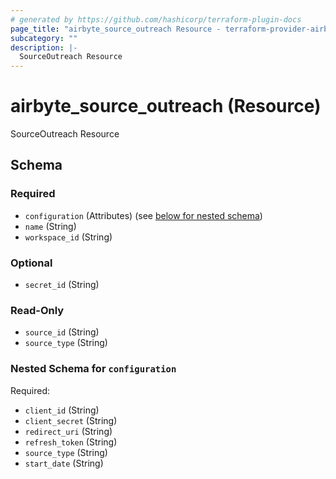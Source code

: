 ```yaml
---
# generated by https://github.com/hashicorp/terraform-plugin-docs
page_title: "airbyte_source_outreach Resource - terraform-provider-airbyte-new"
subcategory: ""
description: |-
  SourceOutreach Resource
---
```


# airbyte_source_outreach (Resource)

SourceOutreach Resource



<!-- schema generated by tfplugindocs -->
## Schema

### Required

- `configuration` (Attributes) (see [below for nested schema](#nestedatt--configuration))
- `name` (String)
- `workspace_id` (String)

### Optional

- `secret_id` (String)

### Read-Only

- `source_id` (String)
- `source_type` (String)

<a id="nestedatt--configuration"></a>
### Nested Schema for `configuration`

Required:

- `client_id` (String)
- `client_secret` (String)
- `redirect_uri` (String)
- `refresh_token` (String)
- `source_type` (String)
- `start_date` (String)


